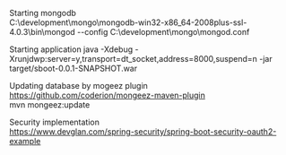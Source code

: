 Starting mongodb  
C:\development\mongo\mongodb-win32-x86_64-2008plus-ssl-4.0.3\bin\mongod --config C:\development\mongo\mongod.conf

Starting application
java -Xdebug -Xrunjdwp:server=y,transport=dt_socket,address=8000,suspend=n -jar target/sboot-0.0.1-SNAPSHOT.war

Updating database by mogeez plugin
https://github.com/coderion/mongeez-maven-plugin  
mvn mongeez:update

Security implementation  
https://www.devglan.com/spring-security/spring-boot-security-oauth2-example

